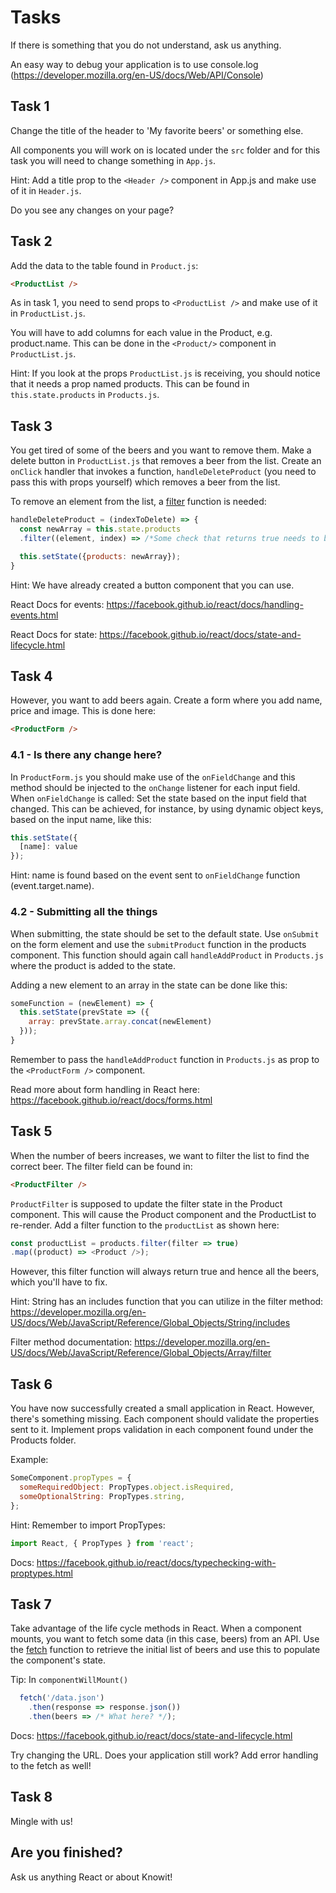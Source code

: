 # Tasks

If there is something that you do not understand, ask us anything.

An easy way to debug your application is to use console.log (https://developer.mozilla.org/en-US/docs/Web/API/Console)
## Task 1
Change the title of the header to 'My favorite beers' or something else.

All components you will work on is located under the `src` folder and for this task you will need to change something in `App.js`.

Hint: Add a title prop to the `<Header />` component in App.js and make use of it in `Header.js`.

Do you see any changes on your page?

## Task 2
Add the data to the table found in `Product.js`:
```html
<ProductList />
```

As in task 1, you need to send props to `<ProductList />` and make use of it in `ProductList.js`.

You will have to add columns for each value in the Product, e.g. product.name. This can be done in the
`<Product/>` component in `ProductList.js`.

Hint: If you look at the props `ProductList.js` is receiving, you should notice that it needs a prop named products. This can be found in `this.state.products` in `Products.js`.

## Task 3
You get tired of some of the beers and you want to remove them. Make a delete button in `ProductList.js` that removes a beer from the list. Create an `onClick` handler that invokes a function, `handleDeleteProduct` (you need to pass this with props yourself) which removes a beer from the list.

To remove an element from the list, a [filter](https://developer.mozilla.org/en-US/docs/Web/JavaScript/Reference/Global_Objects/Array/filter) function is needed:

```javascript
handleDeleteProduct = (indexToDelete) => {
  const newArray = this.state.products
  .filter((element, index) => /*Some check that returns true needs to be implemented here...*/);

  this.setState({products: newArray});
}
```


Hint: We have already created a button component that you can use.

React Docs for events: https://facebook.github.io/react/docs/handling-events.html

React Docs for state: https://facebook.github.io/react/docs/state-and-lifecycle.html

## Task 4
However, you want to add beers again. Create a form where you add name, price and image. This is done here:

```html
<ProductForm />
```

### 4.1 - Is there any change here?
In `ProductForm.js` you should make use of the `onFieldChange` and this method should be injected to the `onChange` listener for each input field. When `onFieldChange` is called: Set the state based on the input field that changed. This can be achieved, for instance, by using dynamic object keys, based on the input name, like this:

```javascript
this.setState({
  [name]: value
});
```
Hint: name is found based on the event sent to `onFieldChange` function (event.target.name).

### 4.2 - Submitting all the things
When submitting, the state should be set to the default state. Use `onSubmit` on the form element and use the `submitProduct` function in the products component. This function should again call `handleAddProduct` in `Products.js` where the product is added to the state.

Adding a new element to an array in the state can be done like this:
```javascript
someFunction = (newElement) => {
  this.setState(prevState => ({
    array: prevState.array.concat(newElement)
  }));
}
```

Remember to pass the `handleAddProduct` function in `Products.js` as prop to the `<ProductForm />` component.

Read more about form handling in React here: https://facebook.github.io/react/docs/forms.html

## Task 5
When the number of beers increases, we want to filter the list to find the correct beer. The filter field can be found in:

```html
<ProductFilter />
```

`ProductFilter` is supposed to update the filter state in the Product component. This will cause the Product component and the ProductList to re-render. Add a filter function to the `productList` as shown here:

```javascript
const productList = products.filter(filter => true)
.map((product) => <Product />);
```
However, this filter function will always return true and hence all the beers, which you'll have to fix.

Hint: String has an includes function that you can utilize in the filter method: https://developer.mozilla.org/en-US/docs/Web/JavaScript/Reference/Global_Objects/String/includes

Filter method documentation: https://developer.mozilla.org/en-US/docs/Web/JavaScript/Reference/Global_Objects/Array/filter


## Task 6
You have now successfully created a small application in React. However, there's something missing. Each component should validate the properties sent to it. Implement props validation in each component found under the Products folder.

Example:
```javascript
SomeComponent.propTypes = {
  someRequiredObject: PropTypes.object.isRequired,
  someOptionalString: PropTypes.string,
};
```

Hint: Remember to import PropTypes:
```javascript
import React, { PropTypes } from 'react';
```
Docs: https://facebook.github.io/react/docs/typechecking-with-proptypes.html

## Task 7
Take advantage of the life cycle methods in React. When a component mounts, you want to fetch some data (in this case, beers) from an API. Use the [fetch](https://github.com/github/fetch#json) function to retrieve the initial list of beers and use this to populate the component's state.

Tip: In `componentWillMount()`

```javascript
  fetch('/data.json')
    .then(response => response.json())
    .then(beers => /* What here? */);
```

Docs: https://facebook.github.io/react/docs/state-and-lifecycle.html

Try changing the URL. Does your application still work? Add error handling to the fetch as well!

## Task 8
Mingle with us!

## Are you finished?
Ask us anything React or about Knowit!
